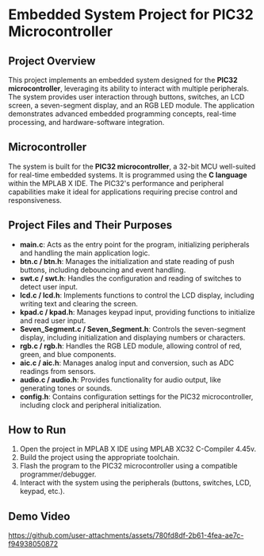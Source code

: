 # Embedded System Project for PIC32 Microcontroller

## Project Overview
This project implements an embedded system designed for the **PIC32 microcontroller**, leveraging its ability to interact with multiple peripherals. The system provides user interaction through buttons, switches, an LCD screen, a seven-segment display, and an RGB LED module. The application demonstrates advanced embedded programming concepts, real-time processing, and hardware-software integration.

## Microcontroller
The system is built for the **PIC32 microcontroller**, a 32-bit MCU well-suited for real-time embedded systems. It is programmed using the **C language** within the MPLAB X IDE. The PIC32's performance and peripheral capabilities make it ideal for applications requiring precise control and responsiveness.

## Project Files and Their Purposes

- **main.c**: Acts as the entry point for the program, initializing peripherals and handling the main application logic.
- **btn.c / btn.h**: Manages the initialization and state reading of push buttons, including debouncing and event handling.
- **swt.c / swt.h**: Handles the configuration and reading of switches to detect user input.
- **lcd.c / lcd.h**: Implements functions to control the LCD display, including writing text and clearing the screen.
- **kpad.c / kpad.h**: Manages keypad input, providing functions to initialize and read user input.
- **Seven_Segment.c / Seven_Segment.h**: Controls the seven-segment display, including initialization and displaying numbers or characters.
- **rgb.c / rgb.h**: Handles the RGB LED module, allowing control of red, green, and blue components.
- **aic.c / aic.h**: Manages analog input and conversion, such as ADC readings from sensors.
- **audio.c / audio.h**: Provides functionality for audio output, like generating tones or sounds.
- **config.h**: Contains configuration settings for the PIC32 microcontroller, including clock and peripheral initialization.


## How to Run
1. Open the project in MPLAB X IDE using MPLAB XC32 C-Compiler 4.45v.
2. Build the project using the appropriate toolchain.
3. Flash the program to the PIC32 microcontroller using a compatible programmer/debugger.
4. Interact with the system using the peripherals (buttons, switches, LCD, keypad, etc.).

## Demo Video


https://github.com/user-attachments/assets/780fd8df-2b61-4fea-ae7c-f94938050872

